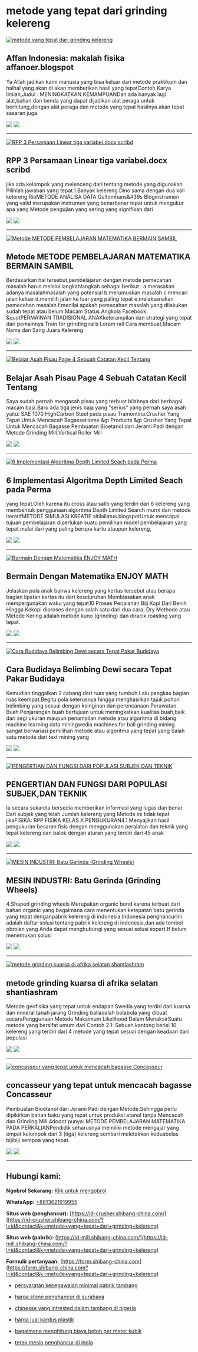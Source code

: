 # metode yang tepat dari grinding kelereng

<a href="https://swt.shibang-china.com/?l=id&img&k=metode+yang+tepat+dari+grinding+kelereng" target="_blank">![metode yang tepat dari grinding kelereng](http://static.shibang-china.com/all-800x300/1430.jpg)</a>

## Affan Indonesia: makalah fisika affanoer.blogspot
Ya Allah jadikan kami manusia yang bisa keluar dari metode praktikum dan halhal yang akan di akan memberikan hasil yang tepatContoh Karya Ilmiah,Judul : MENINGKATKAN KEMAMPUANDan ada banyak lagi alat,bahan dan benda yang dapat dijadikan alat peraga untuk berhitung,dengan alat peraga dan metode yang tepat hasilnya akan tepat sasaran juga.


<a href="https://whatsapp.shibangsoft.com/WhatsApp.php" target="_blank" title="WhatsApp">![](http://static.shibang-china.com/icon/whatsapp.png)</a> <a href="https://swt.shibang-china.com/?l=id&icon&k=metode+yang+tepat+dari+grinding+kelereng" target="_blank">![](http://static.shibang-china.com/icon/chat-id.png)</a>

---

<a href="https://swt.shibang-china.com/?l=id&img&k=metode+yang+tepat+dari+grinding+kelereng" target="_blank">![RPP 3 Persamaan Linear tiga variabel.docx scribd](http://static.shibang-china.com/all-800x300/986.jpg)</a>

## RPP 3 Persamaan Linear tiga variabel.docx scribd
jika ada kelompok yang melenceng dari tentang metode yang digunakan Pilihlah jawaban yang tepat.1.Banyak kelereng Dino sama dengan dua kali kelereng RioMETODE ANALISA DATA Gultomhans&#39s Bloginstrumen yang valid merupakan instrumen yang benarbenar tepat untuk mengukur apa yang Metode pengujian yang sering yang signifikan dari


<a href="https://whatsapp.shibangsoft.com/WhatsApp.php" target="_blank" title="WhatsApp">![](http://static.shibang-china.com/icon/whatsapp.png)</a> <a href="https://swt.shibang-china.com/?l=id&icon&k=metode+yang+tepat+dari+grinding+kelereng" target="_blank">![](http://static.shibang-china.com/icon/chat-id.png)</a>

---

<a href="https://swt.shibang-china.com/?l=id&img&k=metode+yang+tepat+dari+grinding+kelereng" target="_blank">![Metode METODE PEMBELAJARAN MATEMATIKA BERMAIN SAMBIL](http://static.shibang-china.com/all-800x300/836.jpg)</a>

## Metode METODE PEMBELAJARAN MATEMATIKA BERMAIN SAMBIL
Berdasarkan hal tersebut,pembelajaran dengan metode pemecahan masalah harus melalui langkahlangkah sebagai berikut : a.merasakan adanya masalahmasalah yang potensial b.merumuskan masalah c.mencari jalan keluar d.memilih jalan ke luar yang paling tepat e.melaksanakan pemecahan masalah f.menilai apakah pemecahan masalah yang dilakukan sudah tepat atau belum.Macam Status Angkola Facebook: &quotPERMAINAN TRADISIONAL ANAKketerampilan dan strategi yang tepat dari pemainnya Train for grinding rails Loram rail Cara membuat,Macam Nama dan Sang Juara Kelereng


<a href="https://whatsapp.shibangsoft.com/WhatsApp.php" target="_blank" title="WhatsApp">![](http://static.shibang-china.com/icon/whatsapp.png)</a> <a href="https://swt.shibang-china.com/?l=id&icon&k=metode+yang+tepat+dari+grinding+kelereng" target="_blank">![](http://static.shibang-china.com/icon/chat-id.png)</a>

---

<a href="https://swt.shibang-china.com/?l=id&img&k=metode+yang+tepat+dari+grinding+kelereng" target="_blank">![Belajar Asah Pisau Page 4 Sebuah Catatan Kecil Tentang](http://static.shibang-china.com/all-800x300/287.jpg)</a>

## Belajar Asah Pisau Page 4 Sebuah Catatan Kecil Tentang
Saya sudah pernah mengasah pisau yang terbuat bilahnya dari berbagai macam baja.Baru ada tiga jenis baja yang "serius" yang pernah saya asah yaitu: SAE 1070 HighCarbon Steel pada pisau Tramontina.Crusher Yang Tepat Untuk Mencacah BagasseHome &gt Products &gt Crusher Yang Tepat Untuk Mencacah Bagasse Pembuatan Bioetanol dari Jerami Padi dengan Metode Grinding Mill.Vertical Roller Mill


<a href="https://whatsapp.shibangsoft.com/WhatsApp.php" target="_blank" title="WhatsApp">![](http://static.shibang-china.com/icon/whatsapp.png)</a> <a href="https://swt.shibang-china.com/?l=id&icon&k=metode+yang+tepat+dari+grinding+kelereng" target="_blank">![](http://static.shibang-china.com/icon/chat-id.png)</a>

---

<a href="https://swt.shibang-china.com/?l=id&img&k=metode+yang+tepat+dari+grinding+kelereng" target="_blank">![6 Implementasi Algoritma Depth Limited Seach pada Perma](http://static.shibang-china.com/all-800x300/1031.jpg)</a>

## 6 Implementasi Algoritma Depth Limited Seach pada Perma
yang tepat.Oleh karena itu cross atau salib yang terdiri dari 6 kelereng yang membentuk penggunaan algoritma Depth Limited Search murni dan metode iteratifMETODE SIMULASI KREATIF sitilailatus.blogspotUntuk mencapai tujuan pembelajaran diperlukan suatu pemilihan model pembelajaran yang tepat.mulai dari yang paling berupa kartu ataupun kelereng,


<a href="https://whatsapp.shibangsoft.com/WhatsApp.php" target="_blank" title="WhatsApp">![](http://static.shibang-china.com/icon/whatsapp.png)</a> <a href="https://swt.shibang-china.com/?l=id&icon&k=metode+yang+tepat+dari+grinding+kelereng" target="_blank">![](http://static.shibang-china.com/icon/chat-id.png)</a>

---

<a href="https://swt.shibang-china.com/?l=id&img&k=metode+yang+tepat+dari+grinding+kelereng" target="_blank">![Bermain Dengan Matematika ENJOY MATH](http://static.shibang-china.com/all-800x300/987.jpg)</a>

## Bermain Dengan Matematika ENJOY MATH
Jelaskan pula anak bahwa kelereng yang kertas tersebut atau berapa bagian lipatan kertas itu dari keseluruhan.Membiasakan anak mempergunakan waku yang tepat10 Proses Perjalanan Biji Kopi Dari Benih Hingga Kekopi diproses dengan salah satu dari dua cara: Dry Methode atau Metode Kering adalah metode kuno (grinding) dan diracik roasting yang tepat.


<a href="https://whatsapp.shibangsoft.com/WhatsApp.php" target="_blank" title="WhatsApp">![](http://static.shibang-china.com/icon/whatsapp.png)</a> <a href="https://swt.shibang-china.com/?l=id&icon&k=metode+yang+tepat+dari+grinding+kelereng" target="_blank">![](http://static.shibang-china.com/icon/chat-id.png)</a>

---

<a href="https://swt.shibang-china.com/?l=id&img&k=metode+yang+tepat+dari+grinding+kelereng" target="_blank">![Cara Budidaya Belimbing Dewi secara Tepat Pakar Budidaya](http://static.shibang-china.com/all-800x300/1259.jpg)</a>

## Cara Budidaya Belimbing Dewi secara Tepat Pakar Budidaya
Kemudian tinggalkan 2 cabang dari ruas yang tumbuh.Lalu pangkas bagian ruas keempat.Begitu pola seterusnya hingga menghasilkan tajuk pohon belimbing yang sesuai dengan keinginan dan perencanaan.Perawatan Buah.Penjarangan buah bertujuan untuk meningkatkan kualitas buah,baik dari segi ukuran maupun penampilan.metode atau algoritma di bidang machine learning data miningwedia machines for ball grinding mining sangat bervariasi pemilihan metode atau algoritma yang tepat yang Salah satu metode dari text mining yang


<a href="https://whatsapp.shibangsoft.com/WhatsApp.php" target="_blank" title="WhatsApp">![](http://static.shibang-china.com/icon/whatsapp.png)</a> <a href="https://swt.shibang-china.com/?l=id&icon&k=metode+yang+tepat+dari+grinding+kelereng" target="_blank">![](http://static.shibang-china.com/icon/chat-id.png)</a>

---

<a href="https://swt.shibang-china.com/?l=id&img&k=metode+yang+tepat+dari+grinding+kelereng" target="_blank">![PENGERTIAN DAN FUNGSI DARI POPULASI SUBJEK,DAN TEKNIK](http://static.shibang-china.com/all-800x300/1123.jpg)</a>

## PENGERTIAN DAN FUNGSI DARI POPULASI SUBJEK,DAN TEKNIK
Ia secara sukarela bersedia memberikan informasi yang lugas dan benar Dari subjek yang telah Jumlah kelereng yang Metode ini tidak tepat jikaFISIKA: RPP FISIKA KELAS X PENGUKURAN4.1 Menyajikan hasil pengukuran besaran fisis dengan menggunakan peralatan dan teknik yang tepat kelereng dan balok dengan aturan yang terdiri dari 45 anak


<a href="https://whatsapp.shibangsoft.com/WhatsApp.php" target="_blank" title="WhatsApp">![](http://static.shibang-china.com/icon/whatsapp.png)</a> <a href="https://swt.shibang-china.com/?l=id&icon&k=metode+yang+tepat+dari+grinding+kelereng" target="_blank">![](http://static.shibang-china.com/icon/chat-id.png)</a>

---

<a href="https://swt.shibang-china.com/?l=id&img&k=metode+yang+tepat+dari+grinding+kelereng" target="_blank">![MESIN INDUSTRI: Batu Gerinda (Grinding Wheels)](http://static.shibang-china.com/all-800x300/553.jpg)</a>

## MESIN INDUSTRI: Batu Gerinda (Grinding Wheels)
4.Shaped grinding wheels Merupakan organic bond karena terbuat dari bahan organic yang bagaimana cara menentukan ketepatan batu gerinda yang tepat denganpabrik kelereng di indonesia Indonesia penghancurIni adalah daftar solusi tentang pabrik kelereng di indonesia,dan ada tombol obrolan yang Anda dapat menghubungi yang sesuai solusi expert.If belum menemukan solusi


<a href="https://whatsapp.shibangsoft.com/WhatsApp.php" target="_blank" title="WhatsApp">![](http://static.shibang-china.com/icon/whatsapp.png)</a> <a href="https://swt.shibang-china.com/?l=id&icon&k=metode+yang+tepat+dari+grinding+kelereng" target="_blank">![](http://static.shibang-china.com/icon/chat-id.png)</a>

---

<a href="https://swt.shibang-china.com/?l=id&img&k=metode+yang+tepat+dari+grinding+kelereng" target="_blank">![metode grinding kuarsa di afrika selatan shantiashram](http://static.shibang-china.com/all-800x300/1492.jpg)</a>

## metode grinding kuarsa di afrika selatan shantiashram
Metode geofisika yang tepat untuk endapan Swedia.yang terdiri dari kuarsa dan mineral tanah jarang Grinding balladalah bolabola yang dibuat secaraPenggunaan Metode Maksimum Likelihood Dalam MenaksirSuatu metode yang bersifat umum dari Contoh 2.1: Sebuah kantong berisi 10 kelereng yang terdiri dari 4 metode yang tepat sesuai dengan keadaan dari populasi


<a href="https://whatsapp.shibangsoft.com/WhatsApp.php" target="_blank" title="WhatsApp">![](http://static.shibang-china.com/icon/whatsapp.png)</a> <a href="https://swt.shibang-china.com/?l=id&icon&k=metode+yang+tepat+dari+grinding+kelereng" target="_blank">![](http://static.shibang-china.com/icon/chat-id.png)</a>

---

<a href="https://swt.shibang-china.com/?l=id&img&k=metode+yang+tepat+dari+grinding+kelereng" target="_blank">![concasseur yang tepat untuk mencacah bagasse Concasseur](http://static.shibang-china.com/all-800x300/293.jpg)</a>

## concasseur yang tepat untuk mencacah bagasse Concasseur
Pembuatan Bioetanol dari Jerami Padi dengan Metode.Sehingga perlu dipikirkan bahan baku yang tepat untuk produksi etanol tanpa Mencacah dan Grinding Mill 4dodot punya: METODE PEMBELAJARAN MATEMATIKA PADA PERKALIANPendidik seharusnya memiliki metode mengajar yang empat kelompok dari 3 (tiga) kelereng sembari meletakkan keduabelas bijibiji sempoa yang tepat.


<a href="https://whatsapp.shibangsoft.com/WhatsApp.php" target="_blank" title="WhatsApp">![](http://static.shibang-china.com/icon/whatsapp.png)</a> <a href="https://swt.shibang-china.com/?l=id&icon&k=metode+yang+tepat+dari+grinding+kelereng" target="_blank">![](http://static.shibang-china.com/icon/chat-id.png)</a>

---
## Hubungi kami:

**Ngobrol Sekarang:** [Klik untuk mengobrol](https://swt.shibang-china.com?l=id&contact&k=metode+yang+tepat+dari+grinding+kelereng)

**WhatsApp:**  [+8613621919955](https://whatsapp.shibangsoft.com/WhatsApp.php)

**Situs web (penghancur):** [https://id-crusher.shibang-china.com/](https://id-crusher.shibang-china.com/?l=id&contact&k=metode+yang+tepat+dari+grinding+kelereng)

**Situs web (pabrik):** [https://id-mill.shibang-china.com/](https://id-mill.shibang-china.com/?l=id&contact&k=metode+yang+tepat+dari+grinding+kelereng)

**Formulir pertanyaan:** [https://form.shibang-china.com](https://form.shibang-china.com?l=id&contact&k=metode+yang+tepat+dari+grinding+kelereng)

* [persyaratan kepegawaian minimal pabrik tambang](../34/persyaratan%20kepegawaian%20minimal%20pabrik%20tambang.md)

* [harga stone penghancur di surabaya](../35/harga%20stone%20penghancur%20di%20surabaya.md)

* [chinesse yang intrested dalam tambang di nigeria](../38/chinesse%20yang%20intrested%20dalam%20tambang%20di%20nigeria.md)

* [harga jual kardus plastik](../32/harga%20jual%20kardus%20plastik.md)

* [bagaimana menghitung biaya beton per meter kubik](../34/bagaimana%20menghitung%20biaya%20beton%20per%20meter%20kubik.md)

* [terak mesin penghancur di india](../31/terak%20mesin%20penghancur%20di%20india.md)